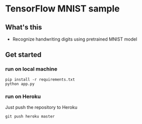 # TensorFlow MNIST sample


## What's this

* Recognize handwriting digits using pretrained MNIST model

## Get started

### run on local machine

```
pip install -r requirements.txt
python app.py
```

### run on Heroku

Just push the repository to Heroku

```
git push heroku master
```